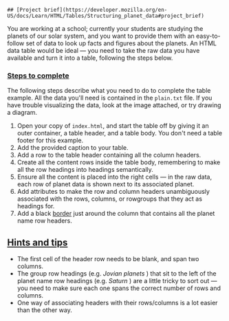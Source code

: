     ## [Project brief](https://developer.mozilla.org/en-US/docs/Learn/HTML/Tables/Structuring_planet_data#project_brief)

You are working at a school; currently your students are studying the planets of our solar system, and you want to provide them with an easy-to-follow set of data to look up facts and figures about the planets. An HTML data table would be ideal — you need to take the raw data you have available and turn it into a table, following the steps below.

### [Steps to complete](https://developer.mozilla.org/en-US/docs/Learn/HTML/Tables/Structuring_planet_data#steps_to_complete)

The following steps describe what you need to do to complete the table example. All the data you'll need is contained in the `plain.txt` file. If you have trouble visualizing the data, look at the image attached, or try drawing a diagram.

1. Open your copy of `index.html`, and start the table off by giving it an outer container, a table header, and a table body. You don't need a table footer for this example.
2. Add the provided caption to your table.
3. Add a row to the table header containing all the column headers.
4. Create all the content rows inside the table body, remembering to make all the row headings into headings semantically.
5. Ensure all the content is placed into the right cells — in the raw data, each row of planet data is shown next to its associated planet.
6. Add attributes to make the row and column headers unambiguously associated with the rows, columns, or rowgroups that they act as headings for.
7. Add a black [border](https://developer.mozilla.org/en-US/docs/Web/CSS/border) just around the column that contains all the planet name row headers.

## [Hints and tips](https://developer.mozilla.org/en-US/docs/Learn/HTML/Tables/Structuring_planet_data#hints_and_tips)

- The first cell of the header row needs to be blank, and span two columns.
- The group row headings (e.g. _Jovian planets_ ) that sit to the left of the planet name row headings (e.g. _Saturn_ ) are a little tricky to sort out — you need to make sure each one spans the correct number of rows and columns.
- One way of associating headers with their rows/columns is a lot easier than the other way.
